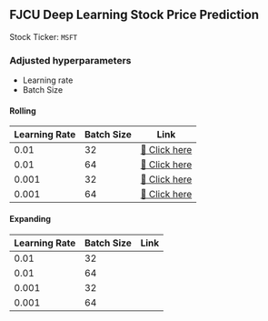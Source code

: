 ## FJCU Deep Learning Stock Price Prediction

Stock Ticker: `MSFT`

### Adjusted hyperparameters
- Learning rate
- Batch Size

#### Rolling
| Learning Rate | Batch Size | Link |
| ------------- | ------------- | ------------- |
| 0.01 | 32 | [🔗 Click here](https://github.com/benhk2005/fjcu-deep-learning-stock-prediction-msft/blob/main/Rolling-LR%3D0.01%2CBS%3D32.ipynb) |
| 0.01 | 64 | [🔗 Click here](https://github.com/benhk2005/fjcu-deep-learning-stock-prediction-msft/blob/main/Rolling-LR%3D0.01%2CBS%3D64.ipynb) |
| 0.001 | 32 | [🔗 Click here](https://github.com/benhk2005/fjcu-deep-learning-stock-prediction-msft/blob/main/Rolling-LR%3D0.001%2CBS%3D32.ipynb) |
| 0.001 | 64 | [🔗 Click here](https://github.com/benhk2005/fjcu-deep-learning-stock-prediction-msft/blob/main/Rolling-LR%3D0.001%2CBS%3D64.ipynb) |


#### Expanding
| Learning Rate | Batch Size | Link |
| ------------- | ------------- | ------------- |
| 0.01 | 32 | |
| 0.01 | 64 | |
| 0.001 | 32 | |
| 0.001 | 64 | |

